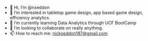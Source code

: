 - 👋 Hi, I’m @nseddon
- 👀 I’m interested in tabletop game design, app based game design, efficiency analytics.
- 🌱 I’m currently learning Data Analytics through UCF BootCamp
- 💞️ I’m looking to collaborate on really anything.
- 📫 How to reach me: nickseddon187@gmail.com

<!---
nseddon/nseddon is a ✨ special ✨ repository because its `README.md` (this file) appears on your GitHub profile.
You can click the Preview link to take a look at your changes.
--->
